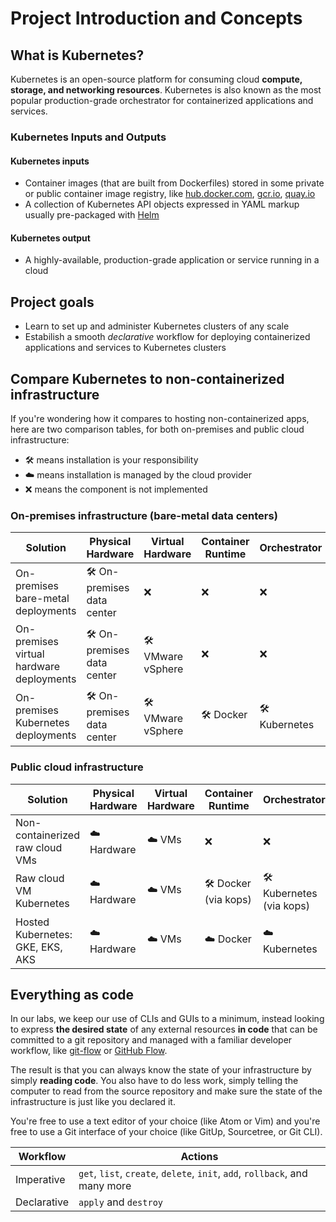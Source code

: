 # Project Introduction and Concepts

## What is Kubernetes?

Kubernetes is an open-source platform for consuming cloud **compute, storage, and networking resources**. Kubernetes is also known as the most popular production-grade orchestrator for containerized applications and services.

### Kubernetes Inputs and Outputs

#### Kubernetes inputs

- Container images (that are built from Dockerfiles) stored in some private or public container image registry, like [hub.docker.com](https://hub.docker.com/), [gcr.io](https://cloud.google.com/container-registry/), [quay.io](https://quay.io/)
- A collection of Kubernetes API objects expressed in YAML markup usually pre-packaged with [Helm](https://helm.sh/)

#### Kubernetes output

- A highly-available, production-grade application or service running in a cloud

## Project goals

- Learn to set up and administer Kubernetes clusters of any scale
- Estabilish a smooth *declarative* workflow for deploying containerized applications and services to Kubernetes clusters

## Compare Kubernetes to non-containerized infrastructure

If you're wondering how it compares to hosting non-containerized apps, here are two comparison tables, for both on-premises and public cloud infrastructure:

- 🛠 means installation is your responsibility
- ☁️ means installation is managed by the cloud provider
- ❌ means the component is not implemented

### On-premises infrastructure (bare-metal data centers)

| Solution | Physical Hardware | Virtual Hardware | Container Runtime | Orchestrator |
| --- | --- | --- | --- | --- |
| On-premises bare-metal deployments | 🛠 On-premises data center | ❌ | ❌ | ❌ |
| On-premises virtual hardware deployments | 🛠 On-premises data center | 🛠 VMware vSphere | ❌ | ❌ |
| On-premises Kubernetes deployments | 🛠 On-premises data center | 🛠 VMware vSphere | 🛠 Docker | 🛠 Kubernetes |

### Public cloud infrastructure

| Solution | Physical Hardware | Virtual Hardware | Container Runtime | Orchestrator |
| --- | --- | --- | --- | --- |
| Non-containerized raw cloud VMs | ☁️ Hardware | ☁️ VMs | ❌ | ❌ |
| Raw cloud VM Kubernetes | ☁️ Hardware | ☁️ VMs | 🛠 Docker (via kops) | 🛠 Kubernetes (via kops) |
| Hosted Kubernetes: GKE, EKS, AKS | ☁️ Hardware | ☁️ VMs | ☁️ Docker | ☁️ Kubernetes |

## Everything as code

In our labs, we keep our use of CLIs and GUIs to a minimum, instead looking to express **the desired state** of any external resources **in code** that can be committed to a git repository and managed with a familiar developer workflow, like [git-flow](/) or [GitHub Flow](/).

The result is that you can always know the state of your infrastructure by simply **reading code**. You also have to do less work, simply telling the computer to read from the source repository and make sure the state of the infrastructure is just like you declared it.

You're free to use a text editor of your choice (like Atom or Vim) and you're free to use a Git interface of your choice (like GitUp, Sourcetree, or Git CLI).

| Workflow | Actions |
| --- | --- |
| Imperative | `get`, `list`, `create`, `delete`, `init`, `add`, `rollback`, and many more |
| Declarative | `apply` and `destroy` |

